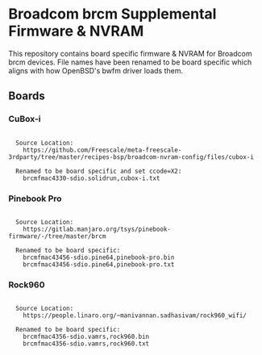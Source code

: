 <!--
title: Broadcom brcm Supplemental Firmware & NVRAM
description: Board specific brcm firmware & NVRAM not found in linux-firmware repo
layout: Doc
-->
# Broadcom brcm Supplemental Firmware & NVRAM

This repository contains board specific firmware & NVRAM for Broadcom brcm devices. File names have been renamed to be board specific which aligns with how OpenBSD's bwfm driver loads them.

## Boards

### CuBox-i
<pre><code>
  Source Location:
    https://github.com/Freescale/meta-freescale-3rdparty/tree/master/recipes-bsp/broadcom-nvram-config/files/cubox-i

  Renamed to be board specific and set ccode=X2:
    brcmfmac4330-sdio.solidrun,cubox-i.txt
</code></pre>

### Pinebook Pro
<pre><code>
  Source Location:
    https://gitlab.manjaro.org/tsys/pinebook-firmware/-/tree/master/brcm

  Renamed to be board specific:
    brcmfmac43456-sdio.pine64,pinebook-pro.bin
    brcmfmac43456-sdio.pine64,pinebook-pro.txt
</code></pre>
### Rock960
<pre><code>
  Source Location:
    https://people.linaro.org/~manivannan.sadhasivam/rock960_wifi/

  Renamed to be board specific:
    brcmfmac4356-sdio.vamrs,rock960.bin
    brcmfmac4356-sdio.vamrs,rock960.txt
